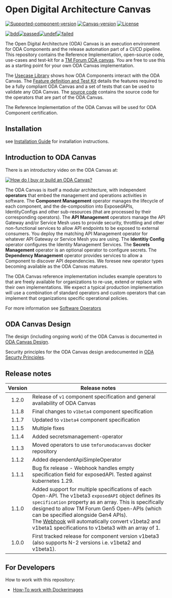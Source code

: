 # Open Digital Architecture Canvas

[![Supported-component-version](https://img.shields.io/badge/dynamic/yaml?url=https%3A%2F%2Fraw.githubusercontent.com%2Ftmforum-oda%2Foda-canvas%2Fmaster%2Fcharts%2Fcanvas-oda%2FChart.yaml&query=%24.appVersion&label=Supported-component-version)](https://github.com/tmforum-oda/oda-canvas)
[![Canvas-version](https://img.shields.io/badge/dynamic/yaml?url=https%3A%2F%2Fraw.githubusercontent.com%2Ftmforum-oda%2Foda-canvas%2Fmaster%2Fcharts%2Fcanvas-oda%2FChart.yaml&query=%24.version&label=Canvas-version)](https://github.com/tmforum-oda/oda-canvas)
[![License](https://img.shields.io/badge/dynamic/json?url=https%3A%2F%2Fraw.githubusercontent.com%2Ftmforum-oda%2Foda-canvas-ctk%2Fmain%2Fpackage.json&query=%24.license&label=License&color=%09%23a3ff00)](https://github.com/tmforum-oda/oda-canvas/blob/main/LICENSE)

[![bdd](https://img.shields.io/badge/BDD_tests-8A2BE2?style=flat-square&color=grey)](https://reports.cucumber.io/report-collections/f62e87a7-f6bf-4aaf-b603-d4fa2b05b630)[![passed](https://img.shields.io/badge/dynamic/json?url=https%3A%2F%2Fmessages.cucumber.io%2Fapi%2Freport-collections%2Ff62e87a7-f6bf-4aaf-b603-d4fa2b05b630%2Freports&query=%24.reports%5B-1%3A%5D.statusCounts.PASSED&style=flat-square&label=Passed%3A%20&labelColor=%230BDA51&color=%230BDA51)](https://reports.cucumber.io/report-collections/f62e87a7-f6bf-4aaf-b603-d4fa2b05b630)[![undef](https://img.shields.io/badge/dynamic/json?url=https%3A%2F%2Fmessages.cucumber.io%2Fapi%2Freport-collections%2Ff62e87a7-f6bf-4aaf-b603-d4fa2b05b630%2Freports&query=%24.reports%5B-1%3A%5D.statusCounts.UNDEFINED&style=flat-square&label=Undefined%3A%20&labelColor=%23FFC000&color=%23FFC000)](https://reports.cucumber.io/report-collections/f62e87a7-f6bf-4aaf-b603-d4fa2b05b630)[![failed](https://img.shields.io/badge/dynamic/json?url=https%3A%2F%2Fmessages.cucumber.io%2Fapi%2Freport-collections%2Ff62e87a7-f6bf-4aaf-b603-d4fa2b05b630%2Freports&query=%24.reports%5B-1%3A%5D.statusCounts.FAILED&style=flat-square&label=Failed%3A%20&labelColor=%23D22B2B&color=%23D22B2B)
](https://reports.cucumber.io/report-collections/f62e87a7-f6bf-4aaf-b603-d4fa2b05b630)




The Open Digital Architecture (ODA) Canvas is an execution environment for ODA Components and the release automation part of a CI/CD pipeline. This repository contains the Reference Implementation, open-source code, use-cases and test-kit for a [TM Forum ODA canvas](https://www.tmforum.org/oda/deployment-runtime/oda-canvas/). You are free to use this as a starting point for your own ODA Canvas implementation. 

The [Usecase Library](usecase-library/README.md) shows how ODA Components interact with the ODA Canvas. The [Feature definition and Test Kit](feature-definition-and-test-kit/README.md) details the features required to be a fully compliant ODA Canvas and a set of tests that can be used to validate any ODA Canvas. The [source code](source/README.md) contains the source code for the operators that are part of the ODA Canvas.

The Reference Implementation of the ODA Canvas will be used for ODA Component certification. 



## Installation

see [Installation Guide](installation/README.md) for installation instructions.


## Introduction to ODA Canvas

There is an introductory video on the ODA Canvas at:

[![How do I buy or build an ODA Canvas?](https://img.youtube.com/vi/dYyyCDPlVHY/0.jpg)](https://youtu.be/B5lF94l-Dek?si=gKQAW57j8GEDx6Yv&t=1)

The ODA Canvas is itself a modular architecture, with independent **operators** that embed the management and operations activities in software. The **Component Management** operator manages the lifecycle of each component, and the de-composition into ExposedAPIs, IdentityConfigs and other sub-resources (that are processed by their corresponding operators). The **API Management** operators manage the API Gateway and/or Service Mesh uses to provide security, throttling and other non-functional services to allow API endpoints to be exposed to external consumers. You deploy the matching API Management operator for whatever API Gateway or Service Mesh you are using. The **Identitiy Config** operator configures the Identity Management Services. The **Secrets Management** operator is an optional operator to configure secrets. The **Dependency Management** operator provides services to allow a Component to discover API dependencies. We foresee new operator types becoming available as the ODA Canvas matures.

The ODA Canvas reference implementation includes example operators to that are freely available for organizations to re-use, extend or replace with their own implementations. We expect a typical production implementation will use a combination of standard operators and custom operators that can implement that organizations specific operational policies.

For more information see [Software Operators](source/operators/README.md)


## ODA Canvas Design

The design (including ongoing work) of the ODA Canvas is documented in [ODA Canvas Design](Canvas-design.md).

Security principles for the ODA Canvas design aredocumented in [ODA Securty Principles](SecurityPrinciples.md).


## Release notes


| Version    | Release notes                         |
|:----------:|---------------------------------------|
| 1.2.0      | Release of `v1` component specification and general availability of ODA Canvas   |
| 1.1.8      | Final changes to `v1beta4` component specification                               |
| 1.1.7      | Updated to `v1beta4` component specification                                     |
| 1.1.5      | Multiple fixes                                                                   |
| 1.1.4      | Added secretsmanagement-operator                                                 |
| 1.1.3      | Moved operators to use `tmforumodacanvas` docker repository                      |
| 1.1.2      | Added dependentApiSimpleOperator                                                 |
| 1.1.1      | Bug fix release - Webhook handles empty specification field for exposedAPI. Tested against kubernetes 1.29.        |
| 1.1.0      | Added support for multiple specifications of each Open-API. The v1beta3 `exposedAPI` object defines its `specification` property as an array. This is specifically designed to allow TM Forum Gen5 Open-APIs (which can be specified alongside Gen4 APIs).  <BR/> The [Webhook](./source/webhooks) will automatically convert v1beta2 and v1beta1 specifications to v1beta3 with an array of 1.          |
| 1.0.0      | First tracked release for component version v1beta3 (also supports N-2 versions i.e. v1beta2 and v1beta1).


## For Developers

How to work with this repository:

* [How-To work with Dockerimages](/docs/developer/work-with-dockerimages.md)
